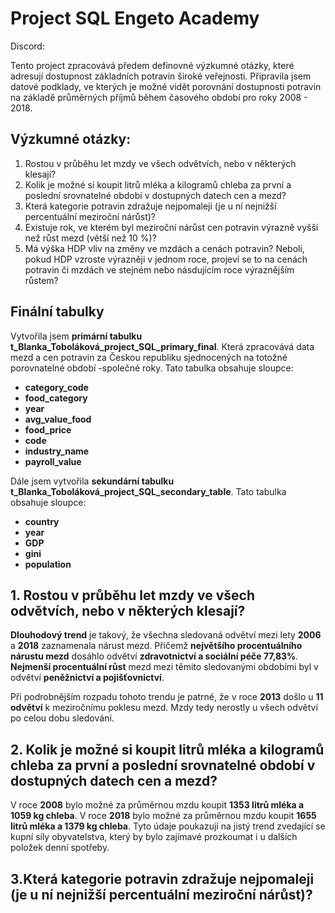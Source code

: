 #  Project SQL Engeto Academy

Discord:

Tento project zpracovává předem definovné výzkumné otázky, které adresují dostupnost základních potravin široké veřejnosti.
Připravila jsem datové podklady, ve kterých je možné vidět porovnání dostupnosti potravin na základě průměrných příjmů
během časového období pro roky 2008 - 2018.

## Výzkumné otázky:
1. Rostou v průběhu let mzdy ve všech odvětvích, nebo v některých klesají?
2. Kolik je možné si koupit litrů mléka a kilogramů chleba za první a poslední srovnatelné období v dostupných datech cen a 
   mezd?
3. Která kategorie potravin zdražuje nejpomaleji (je u ní nejnižší percentuální meziroční nárůst)?
4. Existuje rok, ve kterém byl meziroční nárůst cen potravin výrazně vyšší než růst mezd (větší než 10 %)?
5. Má výška HDP vliv na změny ve mzdách a cenách potravin? Neboli, pokud HDP vzroste výrazněji v jednom roce, projeví se to na 
   cenách potravin či mzdách ve stejném nebo násdujícím roce výraznějším růstem?

## Finální tabulky
   Vytvořila jsem **primární tabulku t_Blanka_Toboláková_project_SQL_primary_final**. Která zpracovává data mezd a cen potravin za 
Českou republiku sjednocených na totožné porovnatelné období -společné roky. 
Tato tabulka obsahuje sloupce:
  + **category_code**
  + **food_category**
  + **year**
  + **avg_value_food**
  + **food_price**
  + **code**
  + **industry_name**
  + **payroll_value**

 Dále jsem vytvořila **sekundární tabulku t_Blanka_Toboláková_project_SQL_secondary_table**.
 Tato tabulka obsahuje sloupce:
   + **country**
   + **year**
   + **GDP**
   + **gini**
   + **population**

## 1. Rostou v průběhu let mzdy ve všech odvětvích, nebo v některých klesají?

   **Dlouhodový trend** je takový, že všechna sledovaná odvětví mezi lety **2006** a **2018** zaznamenala nárust mezd. Přičemž **největšího procentuálního nárustu mezd** dosáhlo odvětví **zdravotnictví a sociální péče 77,83%**. **Nejmenší procentuální růst** mezd mezi těmito sledovanými obdobími byl v odvětví **peněžnictví a pojišťovnictví**. 

Při podrobnějším rozpadu tohoto trendu je patrné, že v roce **2013** došlo u **11 odvětví** k meziročnímu poklesu mezd. Mzdy tedy nerostly u všech odvětví po celou dobu sledování. 

## 2. Kolik je možné si koupit litrů mléka a kilogramů chleba za první a poslední srovnatelné období v dostupných datech cen a mezd?

V roce **2008** bylo možné za průměrnou mzdu koupit **1353 litrů mléka a 1059 kg chleba**.
V roce **2018** bylo možné za průměrnou mzdu koupit **1655 litrů mléka a 1379 kg chleba**.
   Tyto údaje poukazují na jistý trend zvedající se kupní síly obyvatelstva, který by bylo zajímavé prozkoumat i u dalších položek denní spotřeby. 

## 3.Která kategorie potravin zdražuje nejpomaleji (je u ní nejnižší percentuální meziroční nárůst)?









   





